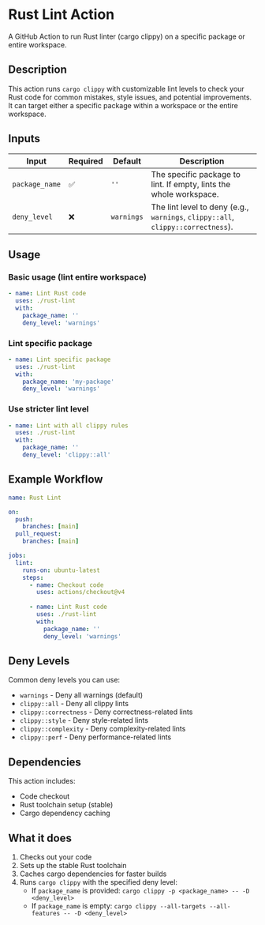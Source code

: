 # Rust Lint Action

A GitHub Action to run Rust linter (cargo clippy) on a specific package or entire workspace.

## Description

This action runs `cargo clippy` with customizable lint levels to check your Rust code for common mistakes, style issues, and potential improvements. It can target either a specific package within a workspace or the entire workspace.

## Inputs

| Input | Required | Default | Description |
|-------|----------|---------|-------------|
| `package_name` | ✅ | `''` | The specific package to lint. If empty, lints the whole workspace. |
| `deny_level` | ❌ | `warnings` | The lint level to deny (e.g., `warnings`, `clippy::all`, `clippy::correctness`). |

## Usage

### Basic usage (lint entire workspace)

```yaml
- name: Lint Rust code
  uses: ./rust-lint
  with:
    package_name: ''
    deny_level: 'warnings'
```

### Lint specific package

```yaml
- name: Lint specific package
  uses: ./rust-lint
  with:
    package_name: 'my-package'
    deny_level: 'warnings'
```

### Use stricter lint level

```yaml
- name: Lint with all clippy rules
  uses: ./rust-lint
  with:
    package_name: ''
    deny_level: 'clippy::all'
```

## Example Workflow

```yaml
name: Rust Lint

on:
  push:
    branches: [main]
  pull_request:
    branches: [main]

jobs:
  lint:
    runs-on: ubuntu-latest
    steps:
      - name: Checkout code
        uses: actions/checkout@v4
      
      - name: Lint Rust code
        uses: ./rust-lint
        with:
          package_name: ''
          deny_level: 'warnings'
```

## Deny Levels

Common deny levels you can use:

- `warnings` - Deny all warnings (default)
- `clippy::all` - Deny all clippy lints
- `clippy::correctness` - Deny correctness-related lints
- `clippy::style` - Deny style-related lints
- `clippy::complexity` - Deny complexity-related lints
- `clippy::perf` - Deny performance-related lints

## Dependencies

This action includes:
- Code checkout
- Rust toolchain setup (stable)
- Cargo dependency caching

## What it does

1. Checks out your code
2. Sets up the stable Rust toolchain
3. Caches cargo dependencies for faster builds
4. Runs `cargo clippy` with the specified deny level:
   - If `package_name` is provided: `cargo clippy -p <package_name> -- -D <deny_level>`
   - If `package_name` is empty: `cargo clippy --all-targets --all-features -- -D <deny_level>`